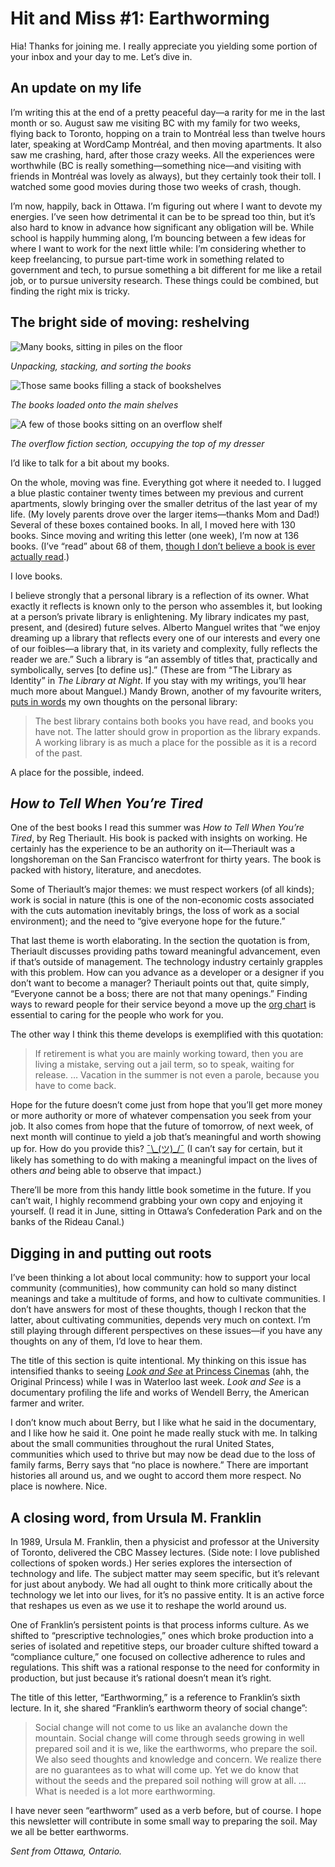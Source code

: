 # Hit and Miss #1: Earthworming

Hia! Thanks for joining me. I really appreciate you yielding some portion of your inbox and your day to me. Let’s dive in.

## An update on my life

I’m writing this at the end of a pretty peaceful day—a rarity for me in the last month or so. August saw me visiting BC with my family for two weeks, flying back to Toronto, hopping on a train to Montréal less than twelve hours later, speaking at WordCamp Montréal, and then moving apartments. It also saw me crashing, hard, after those crazy weeks. All the experiences were worthwhile (BC is really something—something nice—and visiting with friends in Montréal was lovely as always), but they certainly took their toll. I watched some good movies during those two weeks of crash, though.

I’m now, happily, back in Ottawa. I’m figuring out where I want to devote my energies. I’ve seen how detrimental it can be to be spread too thin, but it’s also hard to know in advance how significant any obligation will be. While school is happily humming along, I’m bouncing between a few ideas for where I want to work for the next little while: I’m considering whether to keep freelancing, to pursue part-time work in something related to government and tech, to pursue something a bit different for me like a retail job, or to pursue university research. These things could be combined, but finding the right mix is tricky.

## The bright side of moving: reshelving

![Many books, sitting in piles on the floor](https://lucascherkewski.com/assets/img/newsletters/1/shelving-1-medium.jpg)

*Unpacking, stacking, and sorting the books*

![Those same books filling a stack of bookshelves](https://lucascherkewski.com/assets/img/newsletters/1/shelving-2-medium.jpg)

*The books loaded onto the main shelves*

![A few of those books sitting on an overflow shelf](https://lucascherkewski.com/assets/img/newsletters/1/shelving-3-medium.jpg)

*The overflow fiction section, occupying the top of my dresser*

I’d like to talk for a bit about my books.

On the whole, moving was fine. Everything got where it needed to. I lugged a blue plastic container twenty times between my previous and current apartments, slowly bringing over the smaller detritus of the last year of my life. (My lovely parents drove over the larger items—thanks Mom and Dad!) Several of these boxes contained books. In all, I moved here with 130 books. Since moving and writing this letter (one week), I’m now at 136 books. (I’ve “read” about 68 of them, [though I don’t believe a book is ever actually read](https://lucascherkewski.com/study/left-unfinished/).)

I love books.

I believe strongly that a personal library is a reflection of its owner. What exactly it reflects is known only to the person who assembles it, but looking at a person’s private library is enlightening. My library indicates my past, present, and (desired) future selves. Alberto Manguel writes that “we enjoy dreaming up a library that reflects every one of our interests and every one of our foibles—a library that, in its variety and complexity, fully reflects the reader we are.” Such a library is “an assembly of titles that, practically and symbolically, serves [to define us].” (These are from “The Library as Identity” in *The Library at Night*. If you stay with my writings, you’ll hear much more about Manguel.) Mandy Brown, another of my favourite writers, [puts in words](http://aworkinglibrary.com/writing/ways-of-reading/) my own thoughts on the personal library:

> The best library contains both books you have read, and books you have not. The latter should grow in proportion as the library expands. A working library is as much a place for the possible as it is a record of the past.

A place for the possible, indeed.

## *How to Tell When You’re Tired*

One of the best books I read this summer was *How to Tell When You’re Tired*, by Reg Theriault. His book is packed with insights on working. He certainly has the experience to be an authority on it—Theriault was a longshoreman on the San Francisco waterfront for thirty years. The book is packed with history, literature, and anecdotes.

Some of Theriault’s major themes: we must respect workers (of all kinds); work is social in nature (this is one of the non-economic costs associated with the cuts automation inevitably brings, the loss of work as a social environment); and the need to “give everyone hope for the future.”

That last theme is worth elaborating. In the section the quotation is from, Theriault discusses providing paths toward meaningful advancement, even if that’s outside of management. The technology industry certainly grapples with this problem. How can you advance as a developer or a designer if you don’t want to become a manager? Theriault points out that, quite simply, “Everyone cannot be a boss; there are not that many openings.” Finding ways to reward people for their service beyond a move up the [org chart](https://en.wikipedia.org/wiki/Organizational_chart) is essential to caring for the people who work for you.

The other way I think this theme develops is exemplified with this quotation:

> If retirement is what you are mainly working toward, then you are living a mistake, serving out a jail term, so to speak, waiting for release. … Vacation in the summer is not even a parole, because you have to come back.

Hope for the future doesn’t come just from hope that you’ll get more money or more authority or more of whatever compensation you seek from your job. It also comes from hope that the future of tomorrow, of next week, of next month will continue to yield a job that’s meaningful and worth showing up for. How do you provide this? [¯\\\_(ツ)\_/¯](https://lucascherkewski.com/shrug/) (I can’t say for certain, but it likely has something to do with making a meaningful impact on the lives of others *and* being able to observe that impact.)

There’ll be more from this handy little book sometime in the future. If you can’t wait, I highly recommend grabbing your own copy and enjoying it yourself. (I read it in June, sitting in Ottawa’s Confederation Park and on the banks of the Rideau Canal.)

## Digging in and putting out roots

I’ve been thinking a lot about local community: how to support your local community (communities), how community can hold so many distinct meanings and take a multitude of forms, and how to cultivate communities. I don’t have answers for most of these thoughts, though I reckon that the latter, about cultivating communities, depends very much on context. I’m still playing through different perspectives on these issues—if you have any thoughts on any of them, I’d love to hear them.

The title of this section is quite intentional. My thinking on this issue has intensified thanks to seeing [*Look and See* at Princess Cinemas](http://www.princesscinemas.com/movie/look-see-a-portrait-of-wendell-berry) (ahh, the Original Princess) while I was in Waterloo last week. *Look and See* is a documentary profiling the life and works of Wendell Berry, the American farmer and writer.

I don’t know much about Berry, but I like what he said in the documentary, and I like how he said it. One point he made really stuck with me. In talking about the small communities throughout the rural United States, communities which used to thrive but may now be dead due to the loss of family farms, Berry says that “no place is nowhere.” There are important histories all around us, and we ought to accord them more respect. No place is nowhere. Nice.

## A closing word, from Ursula M. Franklin

In 1989, Ursula M. Franklin, then a physicist and professor at the University of Toronto, delivered the CBC Massey lectures. (Side note: I love published collections of spoken words.) Her series explores the intersection of technology and life. The subject matter may seem specific, but it’s relevant for just about anybody. We had all ought to think more critically about the technology we let into our lives, for it’s no passive entity. It is an active force that reshapes us even as we use it to reshape the world around us.

One of Franklin’s persistent points is that process informs culture. As we shifted to “prescriptive technologies,” ones which broke production into a series of isolated and repetitive steps, our broader culture shifted toward a “compliance culture,” one focused on collective adherence to rules and regulations. This shift was a rational response to the need for conformity in production, but just because it’s rational doesn’t mean it’s right.

The title of this letter, “Earthworming,” is a reference to Franklin’s sixth lecture. In it, she shared “Franklin’s earthworm theory of social change”:

> Social change will not come to us like an avalanche down the mountain. Social change will come through seeds growing in well prepared soil and it is we, like the earthworms, who prepare the soil. We also seed thoughts and knowledge and concern. We realize there are no guarantees as to what will come up. Yet we do know that without the seeds and the prepared soil nothing will grow at all. … What is needed is a lot more earthworming.

I have never seen “earthworm” used as a verb before, but of course. I hope this newsletter will contribute in some small way to preparing the soil. May we all be better earthworms.

*Sent from Ottawa, Ontario.*